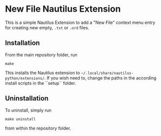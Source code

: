 # New File Nautilus Extension

This is a simple Nautilus Extension to add a "New File" context menu entry for creating new empty, ``.txt`` or ``.ord`` files.

## Installation

From the main repository folder, run

    make
    
This installs the Nautilus extension to ``~/.local/share/nautilus-python/extensions/``.
If you wish need to, change the paths in the according install scripts in the `´setup`` folder.

## Uninstallation

To uninstall, simply run

    make uninstall
   
from within the repository folder. 
